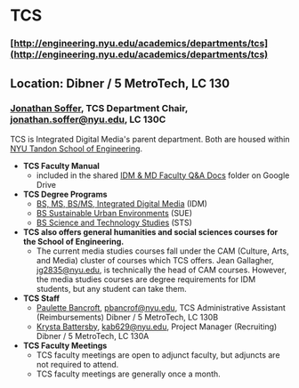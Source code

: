 # TCS

### [http://engineering.nyu.edu/academics/departments/tcs](http://engineering.nyu.edu/academics/departments/tcs)

## Location: Dibner / 5 MetroTech, LC 130

### [Jonathan Soffer](http://engineering.nyu.edu/people/jonathan-m-soffer), TCS Department Chair, jonathan.soffer@nyu.edu, LC 130C

TCS is Integrated Digital Media's parent department. Both are housed within [NYU Tandon School of Engineering](http://engineering.nyu.edu).

* **TCS Faculty Manual** 
  * included in the shared [IDM & MD Faculty Q&A Docs](https://drive.google.com/open?id=0B3GbS-Wqk2AHNUhHdkswemxud2c) folder on Google Drive
* **TCS Degree Programs**
  * [BS, MS, BS/MS, Integrated Digital Media](http://bxmc.poly.edu/#programs) \(IDM\)
  * [BS Sustainable Urban Environments](http://engineering.nyu.edu/academics/programs/sustainable-urban-environments-bs) \(SUE\)
  * [BS Science and Technology Studies](http://engineering.nyu.edu/academics/programs/science-and-technology-studies-bs) \(STS\)
* **TCS also offers general humanities and social sciences courses for the School of Engineering.**
  * The current media studies courses fall under the CAM \(Culture, Arts, and Media\) cluster of courses which TCS offers. Jean Gallagher, jg2835@nyu.edu, is technically the head of CAM courses. However, the media studies courses are degree requirements for IDM students, but any student can take them.
* **TCS Staff**
  * [Paulette Bancroft](http://engineering.nyu.edu/people/paulette-bancroft), pbancrof@nyu.edu, TCS Administrative Assistant \(Reimbursements\) Dibner / 5 MetroTech, LC 130B 
  * [Krysta Battersby](http://engineering.nyu.edu/people/krysta-battersby), kab629@nyu.edu, Project Manager \(Recruiting\) Dibner / 5 MetroTech, LC 130A 
* **TCS Faculty Meetings**
  * TCS faculty meetings are open to adjunct faculty, but adjuncts are not required to attend.
  * TCS faculty meetings are generally once a month.

